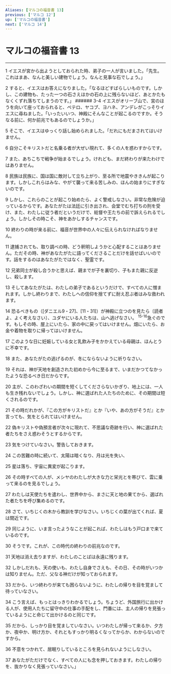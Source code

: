 ```yaml
---
Aliases: [マルコの福音書 13]
previous: ['マルコ 12']
up: ['マルコの福音書']
next: ['マルコ 14']
---
```

# マルコの福音書 13

***




1 
イエスが宮から出ようとしておられた時、弟子の一人が言いました。「先生。これはまあ、なんと美しい建物でしょう。なんと見事な石でしょう。」 



2 
すると、イエスはお答えになりました。「なるほどすばらしいものです。しかし、この建物も、たった一つの石さえほかの石の上に残らないほど、あとかたもなくくずれ落ちてしまうのです。」 ###### 3-4 イエスがオリーブ山で、宮のほうを向いて座っておられると、ペテロ、ヤコブ、ヨハネ、アンデレがこっそりイエスに尋ねました。「いったいいつ、神殿にそんなことが起こるのですか。そうなる前に、何か前兆でもあるのでしょうか。」 



5 
そこで、イエスはゆっくり話し始められました。「だれにもだまされてはいけません。 



6 
自分こそキリストだと名乗る者が大ぜい現れて、多くの人を惑わすからです。 



7 
また、あちこちで戦争が始まるでしょう。けれども、まだ終わりが来たわけではありません。 



8 
民族は民族に、国は国に敵対して立ち上がり、至る所で地震やききんが起こります。しかしこれらはみな、やがて襲って来る苦しみの、ほんの始まりにすぎないのです。 



9 
しかし、これらのことが起こり始めたら、よく警戒しなさい。非常な危険が迫っているからです。あなたがたは法廷に引き出され、会堂でむち打ちの刑を受け、また、わたしに従う者だというだけで、総督や王たちの前で訴えられるでしょう。しかしその時こそ、神をあかしするチャンスです。 



10 
終わりの時が来る前に、福音が世界中の人々に伝えられなければなりません。 



11 
逮捕されても、取り調べの時、どう釈明しようかと心配することはありません。ただその時、神があなたがたに語ってくださることだけを話せばいいのです。話をするのはあなたがたではなく、聖霊です。 



12 
兄弟同士が殺し合うかと思えば、親までが子を裏切り、子もまた親に反逆し、殺します。 



13 
そしてあなたがたは、わたしの弟子であるというだけで、すべての人に憎まれます。しかし終わりまで、わたしへの信仰を捨てずに耐え忍ぶ者はみな救われます。 



14 
恐るべきもの（[ダニエル9・27]、[11・31]）が神殿に立つのを見たら〔読者よ、よく考えなさい〕、ユダヤにいる人たちは、山へ逃げなさい。 <sup class="versenum">15-16</sup>急ぐのです。もしその時、屋上にいたら、家の中に戻ってはいけません。畑にいたら、お金や着物を取りに帰ってはいけません。 



17 
このような日に妊娠している女と乳飲み子をかかえている母親は、ほんとうに不幸です。 



18 
また、あなたがたの逃げるのが、冬にならないように祈りなさい。 



19 
それは、神が天地を創造された初めから今に至るまで、いまだかつてなかったような恐るべき日だからです。 



20 
主が、このわざわいの期間を短くしてくださらないかぎり、地上には、一人も生き残れないでしょう。しかし、神に選ばれた人たちのために、その期間は短くされるのです。 



21 
その時だれかが、『この方がキリストだ』とか『いや、あの方がそうだ』とか言っても、気をとられてはいけません。 



22 
偽キリストや偽預言者が次々に現れて、不思議な奇跡を行い、神に選ばれた者たちをさえ惑わそうとするからです。 



23 
気をつけていなさい。警告しておきます。 



24 
この苦難の時に続いて、太陽は暗くなり、月は光を失い、 



25 
星は落ち、宇宙に異変が起こります。 



26 
その時すべての人が、メシヤのわたしが大きな力と栄光とを帯びて、雲に乗って来るのを見るでしょう。 



27 
わたしは天使たちを遣わし、世界中から、まさに天と地の果てから、選ばれた者たちを呼び集めるのです。 



28 
さて、いちじくの木から教訓を学びなさい。いちじくの葉が出てくれば、夏は間近です。 



29 
同じように、いま言ったようなことが起これば、わたしはもう戸口まで来ているのです。 



30 
そうです。これが、この時代の終わりの前兆なのです。 



31 
天地は消え去りますが、わたしのことばは永遠に残ります。 



32 
しかしだれも、天の使いも、わたし自身でさえも、その日、その時がいつかは知りません。ただ、父なる神だけが知っておられます。 



33 
だから、いつ終わりが来ても困らないように、わたしの帰りを目を覚まして待っていなさい。 



34 
こう言えば、もっとはっきりわかるでしょう。ちょうど、外国旅行に出かける人が、使用人たちに留守中の仕事の手配をし、門番には、主人の帰りを見張っているようにと命じて出かけるのと同じです。 



35 
だから、しっかり目を覚ましていなさい。いつわたしが帰って来るか、夕方か、夜中か、明け方か、それともすっかり明るくなってからか、わからないのですから。 



36 
不意をつかれて、居眠りしているところを見られないようにしなさい。 



37 
あなたがただけでなく、すべての人にも念を押しておきます。わたしの帰りを、抜かりなく見張っていなさい。」
